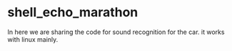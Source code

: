 # shell_echo_marathon
In here we are sharing the code for sound recognition for the car. it works with linux mainly.
